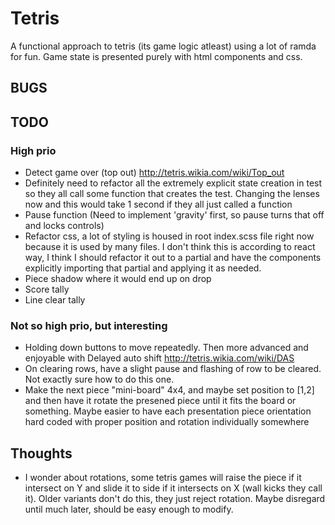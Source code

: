 # Tetris
A functional approach to tetris (its game logic atleast) using a lot of ramda
for fun. Game state is presented purely with html components and css.
## BUGS
## TODO
### High prio
* Detect game over (top out) http://tetris.wikia.com/wiki/Top_out
* Definitely need to refactor all the extremely explicit state creation in test so they all
call some function that creates the test. Changing the lenses now and this would take 1 second
if they all just called a function
* Pause function (Need to implement 'gravity' first, so pause turns that off and locks controls)
* Refactor css, a lot of styling is housed in root index.scss file right now because it is used by many files.
I don't think this is according to react way, I think I should refactor it out to a partial and have the components
explicitly importing that partial and applying it as needed.
* Piece shadow where it would end up on drop
* Score tally
* Line clear tally
### Not so high prio, but interesting
* Holding down buttons to move repeatedly. Then more advanced and enjoyable with 
Delayed auto shift http://tetris.wikia.com/wiki/DAS
* On clearing rows, have a slight pause and flashing of row to be cleared. Not exactly sure how to do this one.
* Make the next piece "mini-board" 4x4, and maybe set position to [1,2] and then have it rotate the presened piece
until it fits the board or something. Maybe easier to have each presentation piece orientation hard coded
with proper position and rotation individually somewhere 
## Thoughts
* I wonder about rotations, some tetris games will raise the piece if it 
intersect on Y and slide it to side if it intersects on X (wall kicks they call it). 
Older variants don't do this, they just reject rotation. Maybe disregard until much
 later, should be easy enough to modify.